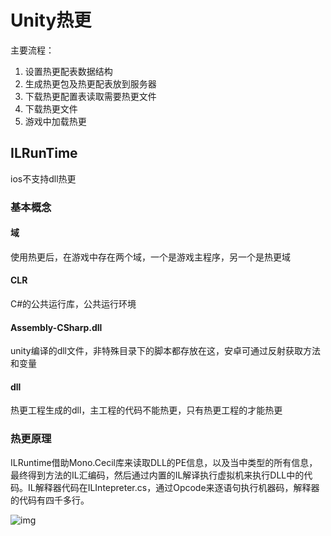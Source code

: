 # Unity热更

主要流程：

1. 设置热更配表数据结构
2. 生成热更包及热更配表放到服务器
3. 下载热更配置表读取需要热更文件
4. 下载热更文件
5. 游戏中加载热更

## ILRunTime

ios不支持dll热更

### 基本概念

#### 域

使用热更后，在游戏中存在两个域，一个是游戏主程序，另一个是热更域

#### CLR

C#的公共运行库，公共运行环境

#### Assembly-CSharp.dll

unity编译的dll文件，非特殊目录下的脚本都存放在这，安卓可通过反射获取方法和变量

#### dll

热更工程生成的dll，主工程的代码不能热更，只有热更工程的才能热更

### 热更原理

 ILRuntime借助Mono.Cecil库来读取DLL的PE信息，以及当中类型的所有信息，最终得到方法的IL汇编码，然后通过内置的IL解译执行虚拟机来执行DLL中的代码。IL解释器代码在ILIntepreter.cs，通过Opcode来逐语句执行机器码，解释器的代码有四千多行。 

 ![img](https://img2018.cnblogs.com/blog/363476/201901/363476-20190115203700346-1102207440.png) 